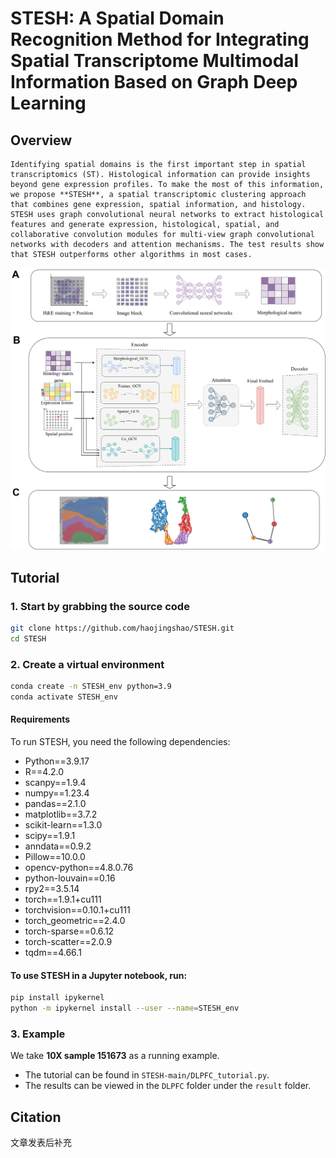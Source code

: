 # STESH: A Spatial Domain Recognition Method for Integrating Spatial Transcriptome Multimodal Information Based on Graph Deep Learning

## Overview

    Identifying spatial domains is the first important step in spatial transcriptomics (ST). Histological information can provide insights beyond gene expression profiles. To make the most of this information, we propose **STESH**, a spatial transcriptomic clustering approach that combines gene expression, spatial information, and histology. STESH uses graph convolutional neural networks to extract histological features and generate expression, histological, spatial, and collaborative convolution modules for multi-view graph convolutional networks with decoders and attention mechanisms. The test results show that STESH outperforms other algorithms in most cases.

![Frame diagram](https://github.com/haojingshao/STESH/blob/main/STESH.png?raw=true)

## Tutorial

### 1. Start by grabbing the source code

```bash
git clone https://github.com/haojingshao/STESH.git
cd STESH
```
### 2. Create a virtual environment
```bash
conda create -n STESH_env python=3.9
conda activate STESH_env
```
#### Requirements

To run STESH, you need the following dependencies:

- Python==3.9.17
- R==4.2.0
- scanpy==1.9.4
- numpy==1.23.4
- pandas==2.1.0
- matplotlib==3.7.2
- scikit-learn==1.3.0
- scipy==1.9.1
- anndata==0.9.2
- Pillow==10.0.0
- opencv-python==4.8.0.76
- python-louvain==0.16
- rpy2==3.5.14
- torch==1.9.1+cu111
- torchvision==0.10.1+cu111
- torch_geometric==2.4.0
- torch-sparse==0.6.12
- torch-scatter==2.0.9
- tqdm==4.66.1

#### To use STESH in a Jupyter notebook, run:
```bash
pip install ipykernel
python -m ipykernel install --user --name=STESH_env
```

### 3. Example

We take **10X sample 151673** as a running example.

- The tutorial can be found in `STESH-main/DLPFC_tutorial.py`.
- The results can be viewed in the `DLPFC` folder under the `result` folder.


## Citation
文章发表后补充
